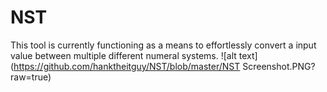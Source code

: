# NST
This tool is currently functioning as a means to effortlessly convert a input value between multiple different numeral systems. 
![alt text](https://github.com/hanktheitguy/NST/blob/master/NST Screenshot.PNG?raw=true)
